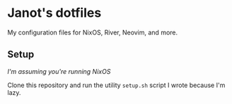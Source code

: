 # Janot's dotfiles

My configuration files for NixOS, River, Neovim, and more.

## Setup

*I'm assuming you're running NixOS*

Clone this repository and run the utility `setup.sh` script I wrote because I'm lazy.
